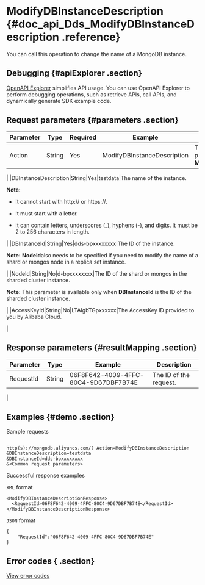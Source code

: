 # ModifyDBInstanceDescription {#doc_api_Dds_ModifyDBInstanceDescription .reference}

You can call this operation to change the name of a MongoDB instance.

## Debugging {#apiExplorer .section}

[OpenAPI Explorer](https://api.aliyun.com/#product=Dds&api=ModifyDBInstanceDescription) simplifies API usage. You can use OpenAPI Explorer to perform debugging operations, such as retrieve APIs, call APIs, and dynamically generate SDK example code.

## Request parameters {#parameters .section}

|Parameter|Type|Required|Example|Description|
|---------|----|--------|-------|-----------|
|Action|String|Yes|ModifyDBInstanceDescription|The operation that you want to perform. Set the value to **ModifyDBInstanceDescription**.

 |
|DBInstanceDescription|String|Yes|testdata|The name of the instance.

 **Note:** 

 

-   It cannot start with http:// or https://.

-   It must start with a letter.
-   It can contain letters, underscores \(\_\), hyphens \(-\), and digits. It must be 2 to 256 characters in length.

 |
|DBInstanceId|String|Yes|dds-bpxxxxxxxx|The ID of the instance.

 **Note:** **NodeId**also needs to be specified if you need to modify the name of a shard or mongos node in a replica set instance.

 |
|NodeId|String|No|d-bpxxxxxxxx|The ID of the shard or mongos in the sharded cluster instance.

 **Note:** This parameter is available only when **DBInstanceId** is the ID of the sharded cluster instance.

 |
|AccessKeyId|String|No|LTAIgbTGpxxxxxx|The AccessKey ID provided to you by Alibaba Cloud.

 |

## Response parameters {#resultMapping .section}

|Parameter|Type|Example|Description|
|---------|----|-------|-----------|
|RequestId|String|06F8F642-4009-4FFC-80C4-9D67DBF7B74E|The ID of the request.

 |

## Examples {#demo .section}

Sample requests

``` {#request_demo}

http(s)://mongodb.aliyuncs.com/? Action=ModifyDBInstanceDescription
&DBInstanceDescription=testdata
&DBInstanceId=dds-bpxxxxxxxx
&<Common request parameters>

```

Successful response examples

`XML` format

``` {#xml_return_success_demo}
<ModifyDBInstanceDescriptionResponse> 
  <RequestId>06F8F642-4009-4FFC-80C4-9D67DBF7B74E</RequestId> 
</ModifyDBInstanceDescriptionResponse>

```

`JSON` format

``` {#json_return_success_demo}
{
	"RequestId":"06F8F642-4009-4FFC-80C4-9D67DBF7B74E"
}
```

## Error codes { .section}

[View error codes](https://error-center.aliyun.com/status/product/Dds)

